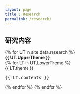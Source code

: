 ```yaml
---
layout: page
title : Research
permalink: /research/
---
```


<h2>研究内容</h2>
{% for UT in site.data.research %}
    <div class="research-title"><strong>{{ UT.UpperTheme }}</strong></div>
    {% for LT in UT.LowerTheme %}
    <div class="research-area">
        <span class="research-theme">{{ LT.theme }}</span><BR>
        <div class="research-content"><pre>{{ LT.contents }}</pre></div>
    </div>
    {% endfor %}
{% endfor %}